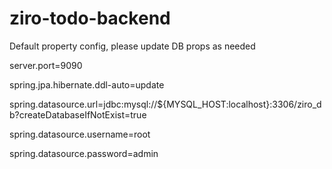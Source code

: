 # ziro-todo-backend

Default property config, please update DB props as needed

server.port=9090

spring.jpa.hibernate.ddl-auto=update

spring.datasource.url=jdbc:mysql://${MYSQL_HOST:localhost}:3306/ziro_db?createDatabaseIfNotExist=true

spring.datasource.username=root

spring.datasource.password=admin
